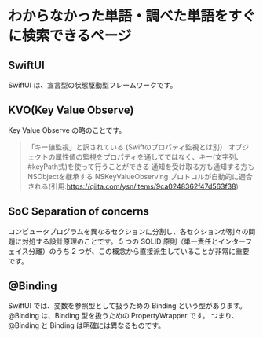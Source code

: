 # わからなかった単語・調べた単語をすぐに検索できるページ

## SwiftUI
SwiftUI は、宣言型の状態駆動型フレームワークです。

## KVO(Key Value Observe)
Key Value Observe の略のことです。
>「キー値監視」と訳されている (Swiftのプロパティ監視とは別）
>オブジェクトの属性値の監視をプロパティを通してではなく、キー(文字列、#keyPath式)を使って行うことができる
>通知を受け取る方も通知する方もNSObjectを継承する
>NSKeyValueObserving プロトコルが自動的に適合される(引用:https://qiita.com/ysn/items/9ca0248362f47d563f38)


## SoC Separation of concerns
コンピュータプログラムを異なるセクションに分割し、各セクションが別々の問題に対処する設計原理のことです。
5 つの SOLID 原則（単一責任とインターフェイス分離）のうち 2 つが、この概念から直接派生していることが非常に重要です。

## @Binding
SwiftUI では、変数を参照型として扱うための Binding という型があります。
@Binding は、Binding 型を扱うための PropertyWrapper です。
つまり、@Binding と Binding は明確には異なるものです。
